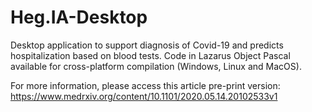 # Heg.IA-Desktop
Desktop application to support diagnosis of Covid-19 and predicts hospitalization based on blood tests. Code in Lazarus Object Pascal available for cross-platform compilation (Windows, Linux and MacOS).

For more information, please access this article pre-print version: https://www.medrxiv.org/content/10.1101/2020.05.14.20102533v1
